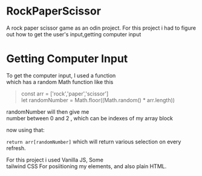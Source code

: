 # RockPaperScissor
A rock paper scissor game as an odin project.
For this project i had to figure out how to get the user's input,getting computer input
# Getting Computer Input
To get the computer input, I used a function <br />
which has a random Math function like this
> const arr = ['rock','paper','scissor'] <br />
> let randomNumber = Math.floor((Math.random() * arr.length))

randomNumber will then give me <br />
number between 0 and 2 , which can be indexes of my array block

now using that:

`
return arr[randomNumber]
`
which will return various selection on every refresh.

For this project i used Vanilla JS, Some <br />
tailwind CSS For posiitioning my elements,
and also plain HTML.
